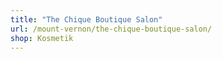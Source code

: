 ```yaml
---
title: "The Chique Boutique Salon"
url: /mount-vernon/the-chique-boutique-salon/
shop: Kosmetik
---
```

